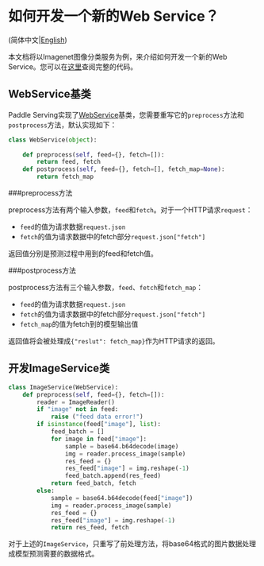 # 如何开发一个新的Web Service？

(简体中文|[English](NEW_WEB_SERVICE.md))

本文档将以Imagenet图像分类服务为例，来介绍如何开发一个新的Web Service。您可以在[这里](https://github.com/PaddlePaddle/Serving/blob/develop/python/examples/imagenet/image_classification_service.py)查阅完整的代码。

## WebService基类

Paddle Serving实现了[WebService](https://github.com/PaddlePaddle/Serving/blob/develop/python/paddle_serving_server/web_service.py#L23)基类，您需要重写它的`preprocess`方法和`postprocess`方法，默认实现如下：

```python
class WebService(object):
  
    def preprocess(self, feed={}, fetch=[]):
        return feed, fetch
    def postprocess(self, feed={}, fetch=[], fetch_map=None):
        return fetch_map
```

###preprocess方法

preprocess方法有两个输入参数，`feed`和`fetch`。对于一个HTTP请求`request`：

- `feed`的值为请求数据`request.json`
- `fetch`的值为请求数据中的fetch部分`request.json["fetch"]`

返回值分别是预测过程中用到的feed和fetch值。

###postprocess方法

postprocess方法有三个输入参数，`feed`、`fetch`和`fetch_map`：

- `feed`的值为请求数据`request.json`
- `fetch`的值为请求数据中的fetch部分`request.json["fetch"]`
- `fetch_map`的值为fetch到的模型输出值

返回值将会被处理成`{"reslut": fetch_map}`作为HTTP请求的返回。

## 开发ImageService类

```python
class ImageService(WebService):
    def preprocess(self, feed={}, fetch=[]):
        reader = ImageReader()
        if "image" not in feed:
            raise ("feed data error!")
        if isinstance(feed["image"], list):
            feed_batch = []
            for image in feed["image"]:
                sample = base64.b64decode(image)
                img = reader.process_image(sample)
                res_feed = {}
                res_feed["image"] = img.reshape(-1)
                feed_batch.append(res_feed)
            return feed_batch, fetch
        else:
            sample = base64.b64decode(feed["image"])
            img = reader.process_image(sample)
            res_feed = {}
            res_feed["image"] = img.reshape(-1)
            return res_feed, fetch
```

对于上述的`ImageService`，只重写了前处理方法，将base64格式的图片数据处理成模型预测需要的数据格式。
